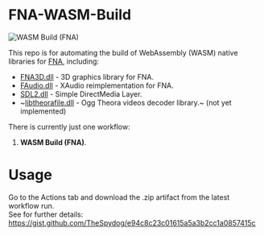 # FNA-WASM-Build

![WASM Build (FNA)](https://github.com/clarvalon/FNA-WASM-Build/workflows/WASM%20Build%20(FNA)/badge.svg)

This repo is for automating the build of WebAssembly (WASM) native libraries for [FNA](https://fna-xna.github.io/), including:

* [FNA3D.dll](https://github.com/FNA-XNA/FNA3D) - 3D graphics library for FNA.
* [FAudio.dll](https://github.com/FNA-XNA/FAudio) - XAudio reimplementation for FNA.
* [SDL2.dll](https://github.com/libsdl-org/SDL) - Simple DirectMedia Layer.
* ~[libtheorafile.dll](https://github.com/FNA-XNA/Theorafile) - Ogg Theora videos decoder library.~ (not yet implemented)

There is currently just one workflow:

1.  **WASM Build (FNA)**.  

# Usage

Go to the Actions tab and download the .zip artifact from the latest workflow run.  
See for further details:  https://gist.github.com/TheSpydog/e94c8c23c01615a5a3b2cc1a0857415c
